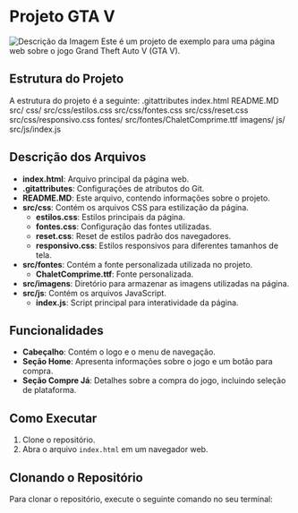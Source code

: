 # Projeto GTA V

![Descrição da Imagem](https://i.giphy.com/media/v1.Y2lkPTc5MGI3NjExMm1sMXJ5OXdodzNoZDgzdG8ybnI5aGRhNzY1ZGV0N2xlMjZuMmw5bCZlcD12MV9pbnRlcm5hbF9naWZfYnlfaWQmY3Q9Zw/wNiTFhWCdlC8g/giphy.gif)
Este é um projeto de exemplo para uma página web sobre o jogo Grand Theft Auto V (GTA V).

## Estrutura do Projeto

A estrutura do projeto é a seguinte:
.gitattributes index.html README.MD src/ css/ src/css/estilos.css src/css/fontes.css src/css/reset.css src/css/responsivo.css fontes/ src/fontes/ChaletComprime.ttf imagens/ js/ src/js/index.js

## Descrição dos Arquivos

- **index.html**: Arquivo principal da página web.
- **.gitattributes**: Configurações de atributos do Git.
- **README.MD**: Este arquivo, contendo informações sobre o projeto.
- **src/css**: Contém os arquivos CSS para estilização da página.
  - **estilos.css**: Estilos principais da página.
  - **fontes.css**: Configuração das fontes utilizadas.
  - **reset.css**: Reset de estilos padrão dos navegadores.
  - **responsivo.css**: Estilos responsivos para diferentes tamanhos de tela.
- **src/fontes**: Contém a fonte personalizada utilizada no projeto.
  - **ChaletComprime.ttf**: Fonte personalizada.
- **src/imagens**: Diretório para armazenar as imagens utilizadas na página.
- **src/js**: Contém os arquivos JavaScript.
  - **index.js**: Script principal para interatividade da página.

## Funcionalidades

- **Cabeçalho**: Contém o logo e o menu de navegação.
- **Seção Home**: Apresenta informações sobre o jogo e um botão para compra.
- **Seção Compre Já**: Detalhes sobre a compra do jogo, incluindo seleção de plataforma.

## Como Executar

1. Clone o repositório.
2. Abra o arquivo `index.html` em um navegador web.

## Clonando o Repositório

Para clonar o repositório, execute o seguinte comando no seu terminal:

```bash
